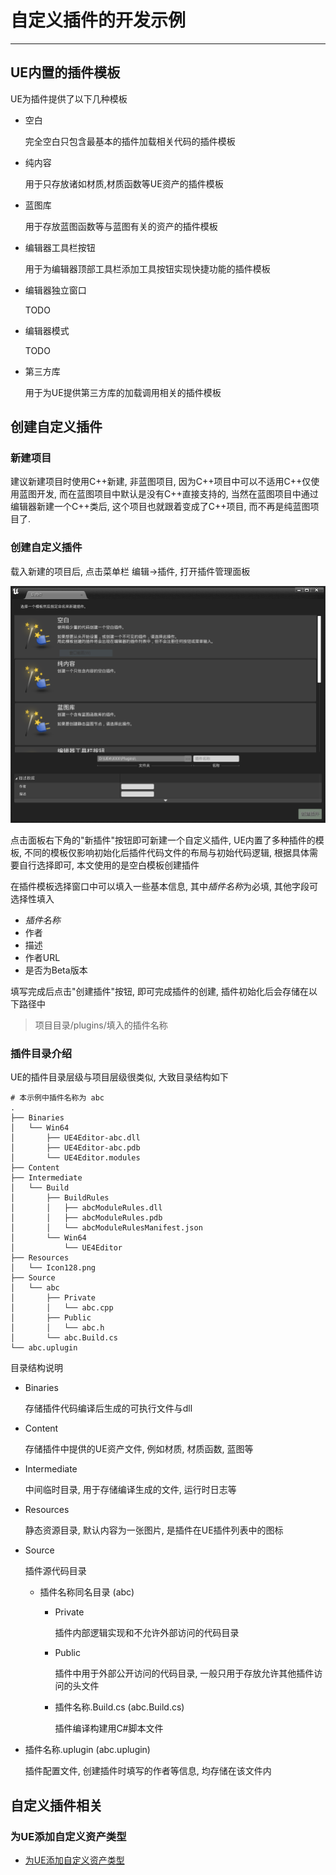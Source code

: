 # 自定义插件的开发示例

---

## UE内置的插件模板

UE为插件提供了以下几种模板
- 空白

    完全空白只包含最基本的插件加载相关代码的插件模板
- 纯内容

    用于只存放诸如材质,材质函数等UE资产的插件模板
- 蓝图库

    用于存放蓝图函数等与蓝图有关的资产的插件模板
- 编辑器工具栏按钮

    用于为编辑器顶部工具栏添加工具按钮实现快捷功能的插件模板
- 编辑器独立窗口

    TODO
- 编辑器模式

    TODO
- 第三方库

    用于为UE提供第三方库的加载调用相关的插件模板

## 创建自定义插件

### 新建项目

建议新建项目时使用C++新建, 非蓝图项目, 因为C++项目中可以不适用C++仅使用蓝图开发, 而在蓝图项目中默认是没有C++直接支持的, 当然在蓝图项目中通过编辑器新建一个C++类后, 这个项目也就跟着变成了C++项目, 而不再是纯蓝图项目了.

### 创建自定义插件

载入新建的项目后, 点击菜单栏 编辑->插件, 打开插件管理面板

![创建自定义插件](./images/创建自定义插件.png)

点击面板右下角的"新插件"按钮即可新建一个自定义插件, UE内置了多种插件的模板, 不同的模板仅影响初始化后插件代码文件的布局与初始代码逻辑, 根据具体需要自行选择即可, 本文使用的是空白模板创建插件

在插件模板选择窗口中可以填入一些基本信息, 其中*插件名称*为必填, 其他字段可选择性填入
- *插件名称*
- 作者
- 描述
- 作者URL
- 是否为Beta版本

填写完成后点击"创建插件"按钮, 即可完成插件的创建, 插件初始化后会存储在以下路径中

> 项目目录/plugins/填入的插件名称

### 插件目录介绍

UE的插件目录层级与项目层级很类似, 大致目录结构如下

```shell
# 本示例中插件名称为 abc
.
├── Binaries
│   └── Win64
│       ├── UE4Editor-abc.dll
│       ├── UE4Editor-abc.pdb
│       └── UE4Editor.modules
├── Content
├── Intermediate
│   └── Build
│       ├── BuildRules
│       │   ├── abcModuleRules.dll
│       │   ├── abcModuleRules.pdb
│       │   └── abcModuleRulesManifest.json
│       └── Win64
│           └── UE4Editor
├── Resources
│   └── Icon128.png
├── Source
│   └── abc
│       ├── Private
│       │   └── abc.cpp
│       ├── Public
│       │   └── abc.h
│       └── abc.Build.cs
└── abc.uplugin
```

目录结构说明

- Binaries

    存储插件代码编译后生成的可执行文件与dll

- Content

    存储插件中提供的UE资产文件, 例如材质, 材质函数, 蓝图等

- Intermediate

    中间临时目录, 用于存储编译生成的文件, 运行时日志等

- Resources

    静态资源目录, 默认内容为一张图片, 是插件在UE插件列表中的图标

- Source

    插件源代码目录

    - 插件名称同名目录 (abc)

        - Private

            插件内部逻辑实现和不允许外部访问的代码目录

        - Public

            插件中用于外部公开访问的代码目录, 一般只用于存放允许其他插件访问的头文件

        - 插件名称.Build.cs (abc.Build.cs)

            插件编译构建用C#脚本文件
- 插件名称.uplugin (abc.uplugin)

    插件配置文件, 创建插件时填写的作者等信息, 均存储在该文件内


## 自定义插件相关

### 为UE添加自定义资产类型

- [为UE添加自定义资产类型](/repository/UnrealEngine/为UE添加自定义资产类型.md#为UE添加自定义资产类型)